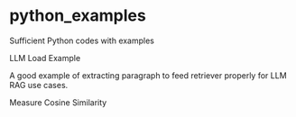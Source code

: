 # python_examples
Sufficient Python codes with examples

LLM Load Example 

A good example of extracting paragraph to feed retriever properly for LLM RAG use cases. 

Measure Cosine Similarity
